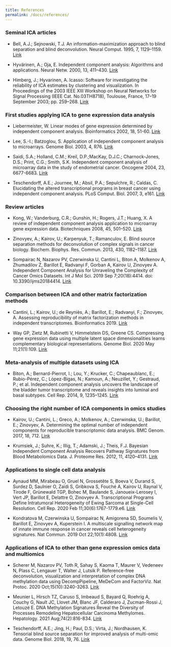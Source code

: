 ```yaml
---
title: References
permalink: /docs/references/
---
```


### Seminal ICA articles

* Bell, A.J.; Sejnowski, T.J. An information-maximization approach to blind separation and blind deconvolution. Neural Comput. 1995, 7, 1129–1159. <a href="https://direct.mit.edu/neco/article-abstract/7/6/1129/5909/An-Information-Maximization-Approach-to-Blind?redirectedFrom=fulltext">Link</a>


* Hyvärinen, A.; Oja, E. Independent component analysis: Algorithms and applications. Neural Netw. 2000, 13, 411–430. <a href="https://www.sciencedirect.com/science/article/abs/pii/S0893608000000265">Link</a>


* Himberg, J.; Hyvarinen, A. Icasso: Software for investigating the reliability of ICA estimates by clustering
and visualization. In Proceedings of the 2003 IEEE XIII Workshop on Neural Networks for Signal Processing (IEEE Cat. No.03TH8718), Toulouse, France, 17–19 September 2003; pp. 259–268. <a href="https://ieeexplore.ieee.org/document/1318025">Link</a>



### First studies applying ICA to gene expression data analysis


* Liebermeister, W. Linear modes of gene expression determined by independent component analysis. Bioinformatics 2002, 18, 51-60. <a href="https://academic.oup.com/bioinformatics/article/18/1/51/243636">Link</a>


* Lee, S.-I.; Batzoglou, S. Application of independent component analysis to microarrays. Genome Biol. 2003, 4, R76. <a href="https://genomebiology.biomedcentral.com/articles/10.1186/gb-2003-4-11-r76">Link</a>


* Saidi, S.A.; Holland, C.M.; Kreil, D.P.;MacKay, D.J.C.; Charnock-Jones, D.S.; Print, C.G.; Smith, S.K. Independent component analysis of microarray data in the study of endometrial cancer. Oncogene 2004, 23, 6677-6683. <a href="https://www.nature.com/articles/1207562">Link</a>



* Teschendorff, A.E.; Journee, M.; Absil, P.A.; Sepulchre, R.; Caldas, C. Elucidating the altered transcriptional programs in breast cancer using independent component analysis. PLoS Comput. Biol. 2007, 3, e161. <a href="https://journals.plos.org/ploscompbiol/article?id=10.1371/journal.pcbi.0030161">Link</a>



### Review articles


* Kong, W.; Vanderburg, C.R.; Gunshin, H.; Rogers, J.T.; Huang, X. A review of independent component analysis application to microarray gene expression data. Biotechniques 2008, 45, 501–520. <a href="https://www.future-science.com/doi/10.2144/000112950">Link</a>



* Zinovyev, A.; Kairov, U.; Karpenyuk, T.; Ramanculov, E. Blind source separation methods for deconvolution of complex signals in cancer biology. Biochem. Biophys. Res. Commun. 2013, 430, 1182–1187. <a href="https://www.sciencedirect.com/science/article/abs/pii/S0006291X12023741?via%3Dihub">Link</a>



* Sompairac N, Nazarov PV, Czerwinska U, Cantini L, Biton A, Molkenov A, Zhumadilov Z, Barillot E, Radvanyi F, Gorban A, Kairov U, Zinovyev A. Independent Component Analysis for Unraveling the Complexity of Cancer Omics Datasets. Int J Mol Sci. 2019 Sep 7;20(18):4414. doi: 10.3390/ijms20184414. <a href="https://www.mdpi.com/1422-0067/20/18/4414">Link</a>



### Comparison between ICA and other matrix factorization methods


* Cantini, L.; Kairov, U.; de Reyniès, A.; Barillot, E.; Radvanyi, F.; Zinovyev, A. Assessing reproducibility of matrix factorization methods in independent transcriptomes. Bioinformatics 2019. <a href="https://academic.oup.com/bioinformatics/article/35/21/4307/5426054">Link</a>



* Way GP, Zietz M, Rubinetti V, Himmelstein DS, Greene CS. Compressing gene expression data using multiple latent space dimensionalities learns complementary biological representations. Genome Biol. 2020 May 11;21(1):109. <a href="https://genomebiology.biomedcentral.com/articles/10.1186/s13059-020-02021-3">Link</a>



### Meta-analysis of multiple datasets using ICA



* Biton, A.; Bernard-Pierrot, I.; Lou, Y.; Krucker, C.; Chapeaublanc, E.; Rubio-Pérez, C.; López-Bigas, N.; Kamoun, A.; Neuzillet, Y.; Gestraud, P.; et al. Independent component analysis uncovers the landscape of the bladder tumor transcriptome and reveals insights into luminal and basal subtypes. Cell Rep. 2014, 9, 1235–1245. <a href="https://www.cell.com/cell-reports/fulltext/S2211-1247(14)00904-8?_returnURL=https%3A%2F%2Flinkinghub.elsevier.com%2Fretrieve%2Fpii%2FS2211124714009048%3Fshowall%3Dtrue">Link</a>



### Choosing the right number of ICA components in omics studies


* Kairov, U.; Cantini, L.; Greco, A.; Molkenov, A.; Czerwinska, U.; Barillot, E.; Zinovyev, A. Determining the optimal number of independent components for reproducible transcriptomic data analysis. BMC Genom. 2017, 18, 712. <a href="https://bmcgenomics.biomedcentral.com/articles/10.1186/s12864-017-4112-9">Link</a>



* Krumsiek, J.; Suhre, K.; Illig, T.; Adamski, J.; Theis, F.J. Bayesian Independent Component Analysis Recovers Pathway Signatures from Blood Metabolomics Data. J. Proteome Res. 2012, 11, 4120–4131. <a href="https://pubs.acs.org/doi/10.1021/pr300231n">Link</a>



### Applications to single cell data analysis



* Aynaud MM, Mirabeau O, Gruel N, Grossetête S, Boeva V, Durand S, Surdez D, Saulnier O, Zaïdi S, Gribkova S, Fouché A, Kairov U, Raynal V, Tirode F, Grünewald TGP, Bohec M, Baulande S, Janoueix-Lerosey I, Vert JP, Barillot E, Delattre O, Zinovyev A. Transcriptional Programs Define Intratumoral Heterogeneity of Ewing Sarcoma at Single-Cell Resolution. Cell Rep. 2020 Feb 11;30(6):1767-1779.e6. <a href="https://www.cell.com/cell-reports/fulltext/S2211-1247(20)30074-7?_returnURL=https%3A%2F%2Flinkinghub.elsevier.com%2Fretrieve%2Fpii%2FS2211124720300747%3Fshowall%3Dtrue">Link</a>



* Kondratova M, Czerwinska U, Sompairac N, Amigorena SD, Soumelis V, Barillot E, Zinovyev A, Kuperstein I. A multiscale signalling network map of innate immune response in cancer reveals cell heterogeneity signatures. Nat Commun. 2019 Oct 22;10(1):4808. <a href="https://www.nature.com/articles/s41467-019-12270-x">Link</a>



### Applications of ICA to other than gene expression omics data and multiomics



* Scherer M, Nazarov PV, Toth R, Sahay S, Kaoma T, Maurer V, Vedeneev N, Plass C, Lengauer T, Walter J, Lutsik P. Reference-free deconvolution, visualization and interpretation of complex DNA methylation data using DecompPipeline, MeDeCom and FactorViz. Nat Protoc. 2020 Oct;15(10):3240-3263. <a href="https://www.nature.com/articles/s41596-020-0369-6">Link</a>



* Meunier L, Hirsch TZ, Caruso S, Imbeaud S, Bayard Q, Roehrig A, Couchy G, Nault JC, Llovet JM, Blanc JF, Calderaro J, Zucman-Rossi J, Letouzé E. DNA Methylation Signatures Reveal the Diversity of Processes Remodeling Hepatocellular Carcinoma Methylomes. Hepatology. 2021 Aug;74(2):816-834. <a href="https://aasldpubs.onlinelibrary.wiley.com/doi/10.1002/hep.31796">Link</a>



* Teschendorff, A.E.; Jing, H.; Paul, D.S.; Virta, J.; Nordhausen, K. Tensorial blind source separation for improved analysis of multi-omic data. Genome Biol. 2018, 19, 76. <a href="https://genomebiology.biomedcentral.com/articles/10.1186/s13059-018-1455-8">Link</a>
